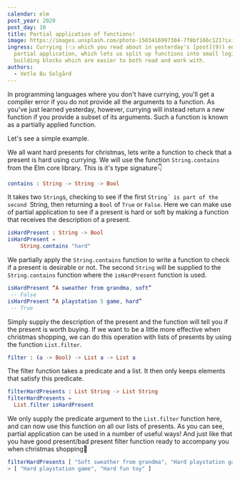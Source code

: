```yaml
---
calendar: elm
post_year: 2020
post_day: 10
title: Partial application of functions!
image: https://images.unsplash.com/photo-1503416997304-7f8bf166c121?ixid=MXwxMjA3fDB8MHxwaG90by1wYWdlfHx8fGVufDB8fHw%3D&ixlib=rb-1.2.1&auto=format&fit=crop&w=2978&q=80
ingress: Currying (👈 which you read about in yesterday's [post](9)) enables
  partial application, which lets us split up functions into small logical
  building blocks which are easier to both read and work with.
authors:
  - Vetle Bu Solgård
---
```

In programming languages where you don't have currying, you'll get a compiler error if you do not provide all the arguments to a function. As you've just learned yesterday, however, currying will instead return a new function if you provide a subset of its arguments. Such a function is known as a partially applied function.

Let's see a simple example. 

We all want hard presents for christmas, lets write a function to check that a present is hard using currying.
We will use the function `String.contains` from the Elm core library. This is it's type signature👇
```elm
contains : String -> String -> Bool
```

It takes two `String`s, checking to see if the first `String´ is part of the second `String, then returning a `Bool` of `True` or `False`. Here we can make use of partial application to see if a present is hard or soft by making a function that receives the description of a present.

```elm
isHardPresent : String -> Bool 
isHardPresent = 
    String.contains "hard"
```

We partially apply the `String.contains` function to write a function to check if a present is desirable or not. The second `String` will be supplied to the `String.contains` function where the `isHardPresent` function is used.

```elm
isHardPresent “A sweather from grandma, soft”
 -- False
isHardPresent “A playstation 5 game, hard”
 -- True
```

Simply supply the description of the present and the function will tell you if the present is worth buying.
If we want to be a little more effective when christmas shopping, we can do this operation with lists of presents by using the function `List.filter`.

```elm
filter : (a -> Bool) -> List a -> List a
```

The filter function takes a predicate and a list. It then only keeps elements that satisfy this predicate.

```elm
filterHardPresents : List String -> List String
filterHardPresents =
  List.filter isHardPresent
```

We only supply the predicate argument to the `List.filter` function here, and can now use this function on all our lists of presents.
As you can see, partial application can be used in a number of useful ways! And just like that you have good present/bad present filter function ready to accompany you when christmas shopping🎅

```elm
filterHardPresents [ "Soft sweather from grandma", "Hard playstation game", "Hard fun toy", "Soft pillow", "Useless soft clothes" ]
> [ "Hard playstation game", "Hard fun toy" ]
```